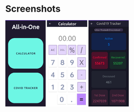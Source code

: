# **Screenshots**

<img src="https://github.com/UtkarshSingh5474/Cunverter/blob/master/1%20(1).jpeg" width = "126" height="271">
<img src="https://github.com/UtkarshSingh5474/Cunverter/blob/master/3%20(1).jpeg" width = "126" height="271">
<img src="https://github.com/UtkarshSingh5474/Cunverter/blob/master/2%20(1).jpeg" width = "126" height="271">

